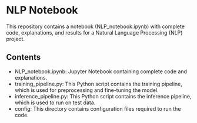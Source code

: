 # NLP Notebook

This repository contains a notebook (NLP_notebook.ipynb) with complete code, explanations, and results for a Natural Language Processing (NLP) project.

## Contents
- NLP_notebook.ipynb: Jupyter Notebook containing complete code and explanations.
- training_pipeline.py: This Python script contains the training pipeline, which is used for preprocessing and fine-tuning the model.
- inference_pipeline.py: This Python script contains the inference pipeline, which is used to run on test data.
- config: This directory contains configuration files required to run the code.
